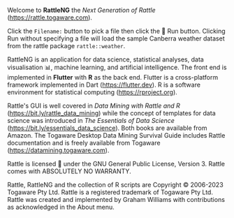 Welcome to **RattleNG** the *Next Generation of Rattle*
(https://rattle.togaware.com).

Click the `Filename:` button to pick a file then click the 🏃 Run
button. Clicking Run without specifying a file will load the sample
Canberra weather dataset from the rattle package `rattle::weather`.

RattleNG is an application for data science, statistical analyses,
data visualisation 📊, machine learning, and artificial
intelligence. The front end is implemented in **Flutter** with **R**
as the back end. Flutter is a cross-platform framework implemented in
Dart (https://flutter.dev). R is a software environment for
statistical computing (https://rproject.org).

Rattle's GUI is well covered in *Data Mining with Rattle and R*
(https://bit.ly/rattle_data_mining) while the concept of templates for
data science was introduced in *The Essentials of Data Science*
(https://bit.ly/essentials_data_science). Both books are available
from Amazon. The Togaware Desktop Data Mining Survival Guide includes
Rattle documentation and is freely available from Togaware
(https://datamining.togaware.com).

Rattle is licensed 🪪 under the GNU General Public License,
Version 3. Rattle comes with ABSOLUTELY NO WARRANTY.

Rattle, RattleNG and the collection of R scripts are Copyright ©
2006-2023 Togaware Pty Ltd. Rattle is a registered trademark of
Togaware Pty Ltd. Rattle was created and implemented by Graham
Williams with contributions as acknowledged in the About menu.
